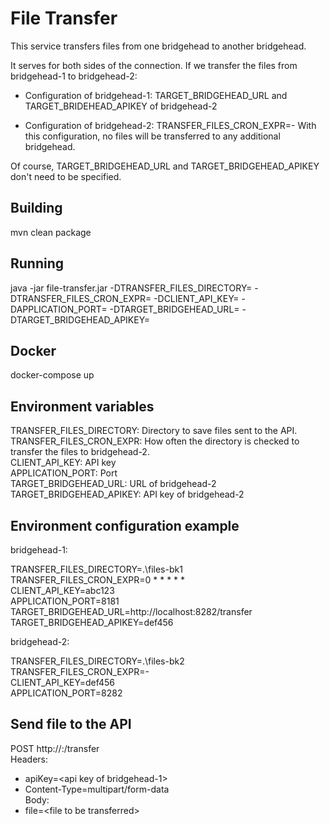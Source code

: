# File Transfer

This service transfers files from one bridgehead to another bridgehead.

It serves for both sides of the connection. If we transfer the files from bridgehead-1 to
bridgehead-2:

- Configuration of bridgehead-1: TARGET_BRIDGEHEAD_URL and TARGET_BRIDEHEAD_APIKEY of bridgehead-2
  
  
- Configuration of bridgehead-2: TRANSFER_FILES_CRON_EXPR=- 
With this configuration, no files will be transferred to any additional bridgehead.
  
Of course, TARGET_BRIDGEHEAD_URL and TARGET_BRIDGEHEAD_APIKEY don't need to be specified.
  

## Building
mvn clean package

## Running
java -jar file-transfer.jar 
-DTRANSFER_FILES_DIRECTORY=
-DTRANSFER_FILES_CRON_EXPR=
-DCLIENT_API_KEY=
-DAPPLICATION_PORT=
-DTARGET_BRIDGEHEAD_URL=
-DTARGET_BRIDGEHEAD_APIKEY=


## Docker
docker-compose up

## Environment variables
TRANSFER_FILES_DIRECTORY: Directory to save files sent to the API.  
TRANSFER_FILES_CRON_EXPR: How often the directory is checked to transfer the files 
to bridgehead-2.  
CLIENT_API_KEY: API key  
APPLICATION_PORT: Port  
TARGET_BRIDGEHEAD_URL: URL of bridgehead-2  
TARGET_BRIDGEHEAD_APIKEY: API key of bridgehead-2  


## Environment configuration example
bridgehead-1:

TRANSFER_FILES_DIRECTORY=.\files-bk1  
TRANSFER_FILES_CRON_EXPR=0 * * * * *  
CLIENT_API_KEY=abc123  
APPLICATION_PORT=8181  
TARGET_BRIDGEHEAD_URL=http://localhost:8282/transfer  
TARGET_BRIDGEHEAD_APIKEY=def456  

bridgehead-2:

TRANSFER_FILES_DIRECTORY=.\files-bk2  
TRANSFER_FILES_CRON_EXPR=-  
CLIENT_API_KEY=def456  
APPLICATION_PORT=8282  

## Send file to the API

POST http://<bridgehead-1 server>:<bridgehead-1 port>/transfer  
Headers:   
- apiKey=\<api key of bridgehead-1>  
- Content-Type=multipart/form-data  
Body:  
- file=\<file to be transferred>  
